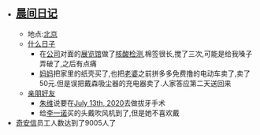 - ## [晨间日记](<晨间日记.md>)
    - 地点:[北京](<北京.md>)
    - [什么日子](<什么日子.md>)
        - 在[公司](<公司.md>)对面的[展览馆](<展览馆.md>)做了[核酸检测](<核酸检测.md>),棉签很长,搅了三次,可能是给我嗓子弄破了,之后有点痛
        - [妈妈](<妈妈.md>)把家里的纸壳买了,也把[老婆](<老婆.md>)之前拼多多免费撸的电动车卖了,卖了50元.但是误把戴森吸尘器的充电器卖了.人家答应第二天送回来
    - [亲朋好友](<亲朋好友.md>)
        - [朱维](<朱维.md>)说要在[July 13th, 2020](<July 13th, 2020.md>)去做拔牙手术
        - 给[李一诺](<李一诺.md>)买的头戴吹风机到了,但是她不喜欢戴
- [奇安信](<奇安信.md>)员工人数达到了9005人了
